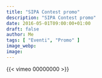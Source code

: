 ```yaml
---
title: "SIPA Contest promo"
description: "SIPA Contest promo"
date: 2016-05-01T09:00:00+01:00
draft: false
author: Me
tags: [ "Eventi", "Promo" ]
image_webp:
image:
---
```


{{< vimeo 00000000 >}}
